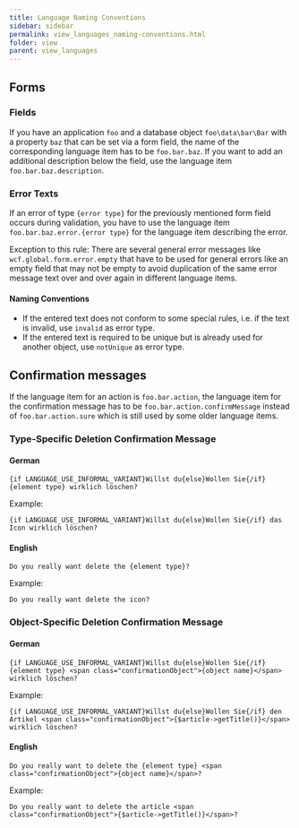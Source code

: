 ```yaml
---
title: Language Naming Conventions
sidebar: sidebar
permalink: view_languages_naming-conventions.html
folder: view
parent: view_languages
---
```


## Forms

### Fields

If you have an application `foo` and a database object `foo\data\bar\Bar` with a property `baz` that can be set via a form field, the name of the corresponding language item has to be `foo.bar.baz`.
If you want to add an additional description below the field, use the language item `foo.bar.baz.description`.

### Error Texts

If an error of type `{error type}` for the previously mentioned form field occurs during validation, you have to use the language item `foo.bar.baz.error.{error type}` for the language item describing the error.
 
Exception to this rule:
There are several general error messages like `wcf.global.form.error.empty` that have to be used for general errors like an empty field that may not be empty to avoid duplication of the same error message text over and over again in different language items.

#### Naming Conventions

- If the entered text does not conform to some special rules, i.e. if the text is invalid, use `invalid` as error type.
- If the entered text is required to be unique but is already used for another object, use `notUnique` as error type.


## Confirmation messages

If the language item for an action is `foo.bar.action`, the language item for the confirmation message has to be `foo.bar.action.confirmMessage` instead of `foo.bar.action.sure` which is still used by some older language items.

### Type-Specific Deletion Confirmation Message

#### German

```
{if LANGUAGE_USE_INFORMAL_VARIANT}Willst du{else}Wollen Sie{/if} {element type} wirklich löschen?
```

Example:

```
{if LANGUAGE_USE_INFORMAL_VARIANT}Willst du{else}Wollen Sie{/if} das Icon wirklich löschen?
```

#### English

```
Do you really want delete the {element type}?
```

Example:

```
Do you really want delete the icon?
```

### Object-Specific Deletion Confirmation Message

#### German

```
{if LANGUAGE_USE_INFORMAL_VARIANT}Willst du{else}Wollen Sie{/if} {element type} <span class="confirmationObject">{object name}</span> wirklich löschen?
```
  
Example:

```
{if LANGUAGE_USE_INFORMAL_VARIANT}Willst du{else}Wollen Sie{/if} den Artikel <span class="confirmationObject">{$article->getTitle()}</span> wirklich löschen?
```

#### English

```
Do you really want to delete the {element type} <span class="confirmationObject">{object name}</span>?
```

Example:

```
Do you really want to delete the article <span class="confirmationObject">{$article->getTitle()}</span>?
```
